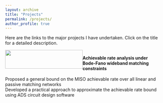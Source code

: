 ```yaml
---
layout: archive
title: "Projects"
permalink: /projects/
author_profile: true
---
```


Here are the links to the major projects I have undertaken. Click on the title for a detailed description.

<img src="https://nvdeshpa.github.io/files/achievable_rate_optim_matching_con.png" width="250" height="60" style="float:left">
<br>
<b> Achievable rate analysis under Bode-Fano wideband matching constraints</b> 
<br>
<br>
Proposed a general bound on the MISO achievable rate over all linear and passive matching networks
<br>
Developed a practical approach to approximate the achievable rate bound using ADS circuit design software
<br>
